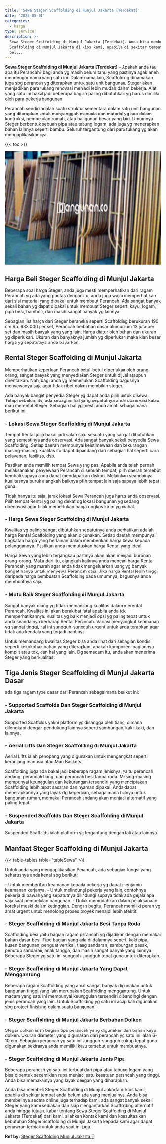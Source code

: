 ```yaml
---
title: 'Sewa Steger Scaffolding di Munjul Jakarta [Terdekat]'
date: '2025-05-01'
categories:
  - harga
type: service
description: >-
  Sewa Steger Scaffolding di Munjul Jakarta [Terdekat]. Anda bisa membeli Steger
  Scaffolding di Munjul Jakarta di kios kami, apabila di sekitar tempat anda
  bel...
---
```


**Sewa Steger Scaffolding di Munjul Jakarta \[Terdekat\]** – Apakah anda tau apa itu Perancah? bagi anda yg masih belum tahu yang pastinya agak aneh mendengar nama yang satu ini. Dalam nama lain, Scaffolding dinamakan juga sbg perancah yg diterapkan untuk satu unit bangunan. Steger akan menjadikan para tukang renovasi menjadi lebih mudah dalam bekerja. Alat yang satu ini bakal jadi beberapa bagian paling dibutuhkan yg harus dimiliki oleh para pekerja bangunan.

Perancah sendiri adalah suatu struktur sementara dalam satu unit bangunan yang diterapkan untuk menyanggah manusia dan material yg ada dalam kontruksi, pembetulan rumah, atau bangunan besar yang lain. Umumnya Steger berbentuk sebuah pipa atau tabung logam, ada juga yg menerapkan bahan lainnya seperti bambu. Seluruh tergantung dari para tukang yg akan mengaplikasikannya.

{{< toc >}}

![Sewa Steger Scaffolding di Munjul Jakarta [Terdekat]](/images/sewa-scaffolding-steger-14.png)

## Harga Beli Steger Scaffolding di Munjul Jakarta

Beberapa soal harga Steger, anda juga mesti memperhatikan dari ragam Perancah yg ada yang pantas dengan itu, anda juga wajib memperhatikan dari sisi material yang dipakai untuk membaut Perancah. Ada sangat banyak sekali bahan yg dapat dipakai untuk membuat Steger seperti kayu, logam, pipa besi, bamboo, dan masih sangat banyak yg lainnya.

Sebagian list harga dari Steger beraneka seperti Scaffolding berukuran 190 cm Rp. 633.000 per set, Perancah berbahan dasar alumunium 13 juta per set dan masih banyak yang yang lain. Harga diatur oleh bahan dan ukuran yg diperlukan. Ukuran dan banyaknya jumlah yg diperlukan maka kian besar harga yg sepatutnya anda bayarkan.

## Rental Steger Scaffolding di Munjul Jakarta

Memperhatikan keperluan Perancah betul-betul diperlukan oleh orang-orang, sangat banyak yang menyediakan Steger untuk dijual ataupun direntalkan. Nah, bagi anda yg memerlukan Scaffolding bagusnya menyewanya saja agar tidak ribet dalam membikin steger.

Ada banyak banget penyedia Steger yg dapat anda pilih untuk disewa. Tetapi sebelum itu, ada sebagian hal yang sepatutnya anda observasi kalau mau merental Steger. Sebagian hal yg mesti anda amati sebagaimana berikut ini:

### \- Lokasi Sewa Steger Scaffolding di Munjul Jakarta

Tempat Rental juga bakal jadi salah satu sesuatu yang sangat dibutuhkan yang semestinya anda observasi. Ada sangat banyak sekali penyedia Sewa Scaffolding. Setiap daerah mempunyai keistimewaan dan kekurangan masing-masing. Kualitas itu dapat dipandang dari sebagian hal seperti cara pelayanan, fasilitas, dsb.

Pastikan anda memilih tempat Sewa yang pas. Apabila anda telah pernah melaksanakan penyewaan Perancah di sebuah tempat, pilih daerah tersebut kembali supaya anda dapat mendapatkan diskon. Melainkan seandainya kualitasnya buruk alangkah baiknya pilih tempat lain saja supaya lebih tepat guna.

Tidak hanya itu saja, jarak lokasi Sewa Perancah juga harus anda observasi. Pilih tempat Rental yg paling dekat dg lokasi bangunan yg sedang direnovasi agar tidak memerlukan harga ongkos kirim yg mahal.

### \- Harga Sewa Steger Scaffolding di Munjul Jakarta

Kwalitas yg paling sangat dibutuhkan sepatutnya anda perhatikan adalah harga Rental Scaffolding yang akan digunakan. Setiap daerah mempunyai tingkatan harga yang berlainan dalam memberikan harga Sewa kepada pelanggannya. Pastikan anda memutuskan harga Rental yang ideal.

Harga Sewa yang lebih terjangkau pastinya akan akan menjadi buronan orang-orang. Maka dari itu, alangkah baiknya anda mencari harga Rental Perancah yang murah agar anda tidak mengeluarkan uang yg banyak banget hanya untuk menyewa Perancah saja. Jika harga Rental lebih tinggi daripada harga pembuatan Scaffolding pada umumnya, bagusnya anda membuatnya saja.

### \- Mutu Baik Steger Scaffolding di Munjul Jakarta

Sangat banyak orang yg tidak memandang kualitas dalam merental Perancah. Kwalitas ini akan berakibat fatal apabila anda tdk memperhatikannya. Kualitas yg baik menjadi opsi yg paling tepat untuk anda seandainya berharap Rental Perancah. Variasi menyangkut keamanan yg sangat tinggi, hal ini sungguh-sungguh urgent untuk anda terapkan agar tidak ada kendala yang terjadi nantinya.

Untuk memandang kwalitas Steger bisa anda lihat dari sebagian kondisi seperti kekokohan bahan yang diterapkan, apakah komponen-bagiannya komplit atau tdk, dan hal yang lain. Dg semacam itu, anda akan menerima Steger yang berkualitas.

## Tiga Jenis Steger Scaffolding di Munjul Jakarta Dasar

ada tiga ragam type dasar dari Perancah sebagaimana berikut ini:

### \- Supported Scaffolds Dan Steger Scaffolding di Munjul Jakarta

Supported Scaffolds yakni platform yg disangga oleh tiang, dimana dilengkapi dengan pendukung lainnya seperti sambungan, kaki-kaki, dan lainnya.

### \- Aerial Lifts Dan Steger Scaffolding di Munjul Jakarta

Aerial Lifts ialah penopang yang digunakan untuk mengangkat seperti keranjang manusia atau Man Baskets

Scaffolding juga ada bakal jadi beberapa ragam jenisnya, yaitu perancah andang, perancah tiang, dan perancah besi tanpa roda. Masing-masing mempunyai keunggulan dan kekurangan tersendiri yang menciptakan Scaffolding lebih tepat sasaran dan nyaman dipakai. Anda dapat menerapkannya yang layak dg keperluan, sebagaimana halnya untuk bangunan rumah, memakai Perancah andang akan menjadi alternatif yang paling tepat.

### \- Suspended Scaffolds Dan Steger Scaffolding di Munjul Jakarta

Suspended Scaffolds ialah platform yg tergantung dengan tali atau lainnya.

## Manfaat Steger Scaffolding di Munjul Jakarta

{{< table-tables table="tableSewa" >}}

Untuk anda yang mengaplikasikan Perancah, ada sebagian fungsi yang seharusnya anda kenal sbg berikut:

\- Untuk memberikan keamanan kepada pekerja yg dapat menjamin keamanan kerjanya. - Untuk melindungi pekerja yang lain, contohnya pekerja di bawah yang sepatutnya dilindungi supaya tidak ada gejala apa saja saat pembetulan bangunan. - Untuk memudahkan dalam pelaksanaan koreksi meski dalam ketinggian. Dengan begitu, Perancah memiliki peran yg amat urgent untuk menolong proses proyek menajdi lebih efektif.

### \- Steger Scaffolding di Munjul Jakarta Besi Tanpa Roda

Scaffolding besi yaitu bagian ragam perancah yg dijadikan dengan memakai bahan dasar besi. Tipe bagian yang ada di dalamnya seperti kaki pipa, kusen bangunan, penguat vertikal, tiang sandaran, sambungan pasak, penutup sandaran, anak tangga, dan masih sangat banyak yang lainnya. Beberapa Steger yg satu ini sungguh-sungguh tepat guna untuk diterapkan.

### \- Steger Scaffolding di Munjul Jakarta Yang Dapat Menggantung

Beberapa ragam Scaffolding yang amat sangat banyak digunakan untuk bangunan tinggi yang lain merupakan Scaffolding menggantung. Untuk macam yang satu ini mempunyai keunggulan tersendiri dibandingi dengan jenis perancah yang lain. Untuk Scaffolding yg satu ini acap kali digunakan sbg project finishing dalam suatu bangunan.

### \- Steger Scaffolding di Munjul Jakarta Berbahan Dolken

Steger dolken ialah bagian tipe perancah yang digunakan dari bahan kayu dolken. Ukuran diameter yang digunakan dari perancah yg satu ini ialah 6-10 cm. Sebagian perancah yg satu ini sungguh-sungguh cukup tepat guna digunakan sekiranya anda memiliki kayu tersebut untuk membuatnya.

### \- Steger Scaffolding di Munjul Jakarta Jenis Pipa

Beberapa perancah yg satu ini terbuat dari pipa atau tabung logam yang bisa dibentuk sedemikian rupa menjadi satu kesatuan perancah yang tinggi. Anda bisa memakainya yang layak dengan yang diharapkan.

Anda bisa membeli Steger Scaffolding di Munjul Jakarta di kios kami, apabila di sekitar tempat anda belum ada yang menjualnya. Anda bisa membelinya secara online juga terhadap kami, ada sangat banyak sekali Steger yang kami sediakan dan siap mengantarkan Scaffolding alternatif anda hingga tujuan. kabar tentang Sewa Steger Scaffolding di Munjul Jakarta \[Terdekat\] dari kami, silahkan Kontak kami dan konsultasikan kebutuhan Steger Scaffolding di Munjul Jakarta kepada kami agar dapat penawran terbiak untuk anda saat ini juga.

**Ref by:** [Steger Scaffolding Munjul Jakarta []](https://id.wikipedia.org/wiki/Steger)
